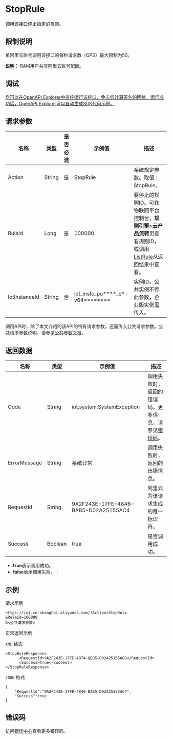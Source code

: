 # StopRule

调用该接口停止指定的规则。

## 限制说明

单阿里云账号调用该接口的每秒请求数（QPS）最大限制为50。

**说明：** RAM用户共享阿里云账号配额。

## 调试

[您可以在OpenAPI Explorer中直接运行该接口，免去您计算签名的困扰。运行成功后，OpenAPI Explorer可以自动生成SDK代码示例。](https://api.aliyun.com/#product=Iot&api=StopRule&type=RPC&version=2018-01-20)

## 请求参数

|名称|类型|是否必选|示例值|描述|
|--|--|----|---|--|
|Action|String|是|StopRule|系统规定参数。取值：StopRule。 |
|RuleId|Long|是|100000|要停止的规则ID。可在物联网平台控制台，**规则引擎**\>**云产品流转**页查看规则ID，或调用[ListRule](~~69486~~)从返回结果中查看。 |
|IotInstanceId|String|否|iot\_instc\_pu\*\*\*\*\_c\*-v64\*\*\*\*\*\*\*\*|实例ID。公共实例不传此参数，企业版实例需传入。 |

调用API时，除了本文介绍的该API的特有请求参数，还需传入公共请求参数。公共请求参数说明，请参见[公共参数文档](~~30561~~)。

## 返回数据

|名称|类型|示例值|描述|
|--|--|---|--|
|Code|String|iot.system.SystemException|调用失败时，返回的错误码。更多信息，请参见[错误码](~~87387~~)。 |
|ErrorMessage|String|系统异常|调用失败时，返回的出错信息。 |
|RequestId|String|9A2F243E-17FE-4846-BAB5-D02A25155AC4|阿里云为该请求生成的唯一标识符。 |
|Success|Boolean|true|是否调用成功。

 -   **true**表示调用成功。
-   **false**表示调用失败。 |

## 示例

请求示例

```
https://iot.cn-shanghai.aliyuncs.com/?Action=StopRule
&RuleId=100000
&<公共请求参数>
```

正常返回示例

`XML` 格式

```
<StopRuleResponse>
      <RequestId>9A2F243E-17FE-4874-QBB5-D02A25155AC8</RequestId>
      <Success>true</Success>
</StopRuleResponse>
```

`JSON` 格式

```
{
    "RequestId":"9A2F243E-17FE-4846-BAB5-D02A25155AC4",
    "Success":true
}
```

## 错误码

访问[错误中心](https://error-center.alibabacloud.com/status/product/Iot)查看更多错误码。

